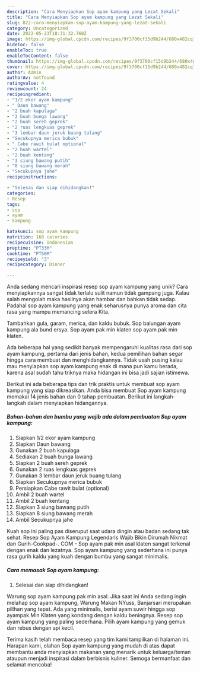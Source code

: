 ```yaml
---
description: "Cara Menyiapkan Sop ayam kampung yang Lezat Sekali"
title: "Cara Menyiapkan Sop ayam kampung yang Lezat Sekali"
slug: 822-cara-menyiapkan-sop-ayam-kampung-yang-lezat-sekali
category: Uncategorized
date: 2022-05-23T18:31:32.760Z
image: https://img-global.cpcdn.com/recipes/9f3700cf15d9b244/680x482cq70/sop-ayam-kampung-foto-resep-utama.jpg
hideToc: false
enableToc: true
enableTocContent: false
thumbnail: https://img-global.cpcdn.com/recipes/9f3700cf15d9b244/680x482cq70/sop-ayam-kampung-foto-resep-utama.jpg
cover: https://img-global.cpcdn.com/recipes/9f3700cf15d9b244/680x482cq70/sop-ayam-kampung-foto-resep-utama.jpg
author: Admin
authorAv: notfound
ratingvalue: 4
reviewcount: 24
recipeingredient:
- "1/2 ekor ayam kampung"
- " Daun bawang"
- "2 buah kapulaga"
- "2 buah bunga lawang"
- "2 buah sereh geprek"
- "2 ruas lengkuas geprek"
- "3 lembar daun jeruk buang tulang"
- "Secukupnya merica bubuk"
- " Cabe rawit bulat optional"
- "2 buah wartel"
- "2 buah kentang"
- "3 siung bawang putih"
- "8 siung bawang merah"
- "Secukupnya jahe"
recipeinstructions:

- "Selesai dan siap dihidangkan!"
categories:
- Resep
tags:
- sop
- ayam
- kampung

katakunci: sop ayam kampung 
nutrition: 168 calories
recipecuisine: Indonesian
preptime: "PT33M"
cooktime: "PT50M"
recipeyield: "3"
recipecategory: Dinner

---
```





Anda sedang mencari inspirasi resep sop ayam kampung yang unik? Cara menyiapkannya sangat tidak terlalu sulit namun tidak gampang juga. Kalau salah mengolah maka hasilnya akan hambar dan bahkan tidak sedap. Padahal sop ayam kampung yang enak seharusnya punya aroma dan cita rasa yang mampu memancing selera Kita.





Tambahkan gula, garam, merica, dan kaldu bubuk. Sop balungan ayam kampung ala bund ersya. Sop ayam pak min klaten sop ayam pak min klaten.

Ada beberapa hal yang sedikit banyak mempengaruhi kualitas rasa dari sop ayam kampung, pertama dari jenis bahan, kedua pemilihan bahan segar hingga cara membuat dan menghidangkannya. Tidak usah pusing kalau mau menyiapkan sop ayam kampung enak di mana pun kamu berada, karena asal sudah tahu triknya maka hidangan ini bisa jadi sajian istimewa.






Berikut ini ada beberapa tips dan trik praktis untuk membuat sop ayam kampung yang siap dikreasikan. Anda bisa membuat Sop ayam kampung memakai 14 jenis bahan dan 0 tahap pembuatan. Berikut ini langkah-langkah dalam menyiapkan hidangannya.

<!--inarticleads1-->

##### Bahan-bahan dan bumbu yang wajib ada dalam pembuatan Sop ayam kampung:

1. Siapkan 1/2 ekor ayam kampung
1. Siapkan  Daun bawang
1. Gunakan 2 buah kapulaga
1. Sediakan 2 buah bunga lawang
1. Siapkan 2 buah sereh geprek
1. Gunakan 2 ruas lengkuas geprek
1. Gunakan 3 lembar daun jeruk buang tulang
1. Siapkan Secukupnya merica bubuk
1. Persiapkan  Cabe rawit bulat (optional)
1. Ambil 2 buah wartel
1. Ambil 2 buah kentang
1. Siapkan 3 siung bawang putih
1. Siapkan 8 siung bawang merah
1. Ambil Secukupnya jahe


Kuah sop ini paling pas diseruput saat udara dingin atau badan sedang tak sehat. Resep Sop Ayam Kampung Legendaris Wajib Bikin Dirumah Nikmat dan Gurih-Cookpad-. COM - Sop ayam pak min asal klaten sangat terkenal dengan enak dan lezatnya. Sop ayam kampung yang sederhana ini punya rasa gurih kaldu yang kuah dengan bumbu yang sangat minimalis. 

<!--inarticleads2-->

##### Cara memasak Sop ayam kampung:


1. Selesai dan siap dihidangkan!

Warung sop ayam kampung pak min asal. Jika saat ini Anda sedang ingin melahap sop ayam kampung, Warung Makan NYuss, Banjarsari merupakan pilihan yang tepat. Ada yang minimalis, berisi ayam suwir hingga sop ayampak Min Klaten yang kondang dengan kaldu beningnya. Resep sop ayam kampung yang paling sederhana. Pilih ayam kampung yang gemuk dan rebus dengan api kecil. 

Terima kasih telah membaca resep yang tim kami tampilkan di halaman ini. Harapan kami, olahan Sop ayam kampung yang mudah di atas dapat membantu anda menyiapkan makanan yang menarik untuk keluarga/teman ataupun menjadi inspirasi dalam berbisnis kuliner. Semoga bermanfaat dan selamat mencoba!
